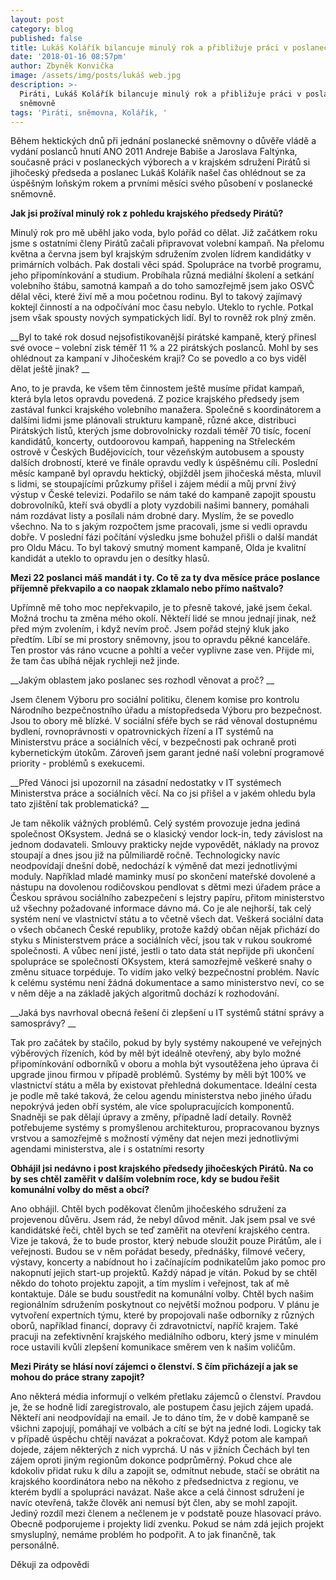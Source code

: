 ```yaml
---
layout: post
category: blog
published: false
title: Lukáš Kolářík bilancuje minulý rok a přibližuje práci v poslanecké sněmovně
date: '2018-01-16 08:57pm'
author: Zbyněk Konvička
image: /assets/img/posts/lukáš web.jpg
description: >-
  Piráti, Lukáš Kolářík bilancuje minulý rok a přibližuje práci v poslanecké
  sněmovně
tags: 'Piráti, sněmovna, Kolářík, '
---
```

Během hektických dnů při jednání poslanecké sněmovny o důvěře vládě a vydání poslanců hnutí ANO 2011 Andreje Babiše a Jaroslava Faltýnka, současně práci v poslaneckých výborech a v krajském sdružení Pirátů si jihočeský předseda a poslanec Lukáš Kolářík našel čas ohlédnout se za úspěšným loňským rokem a prvními měsíci svého působení v poslanecké sněmovně. 

__Jak jsi prožíval minulý rok z pohledu krajského předsedy Pirátů?__

Minulý rok pro mě uběhl jako voda, bylo pořád co dělat. Již začátkem roku jsme s ostatními členy Pirátů začali připravovat volební kampaň. Na přelomu května a června jsem byl krajským sdružením zvolen lídrem kandidátky v primárních volbách. Pak dostali věci spád. Spolupráce na tvorbě programu, jeho připomínkování a studium. Probíhala různá mediální školení a setkání volebního štábu, samotná kampaň a do toho samozřejmě jsem jako OSVČ dělal věci, které živí mě a mou početnou rodinu. Byl to takový zajímavý koktejl činností a na odpočívání moc času nebylo. Uteklo to rychle. Potkal jsem však spousty nových sympatických lidí. Byl to rovněž rok plný změn. 

__Byl to také rok dosud nejsofistikovanější pirátské kampaně, který přinesl své ovoce – volební zisk téměř 11 % a 22 pirátských poslanců. Mohl by ses ohlédnout za kampaní v Jihočeském kraji? Co se povedlo a co bys viděl dělat ještě jinak?__

Ano, to je pravda, ke všem těm činnostem ještě musíme přidat kampaň, která byla letos opravdu povedená. Z pozice krajského předsedy jsem zastával funkci krajského volebního manažera. Společně s koordinátorem a dalšími lidmi jsme plánovali strukturu kampaně, různé akce, distribuci Pirátských listů, kterých jsme dobrovolnicky rozdali téměř 70 tisíc, focení kandidátů, koncerty, outdoorovou kampaň, happening na Střeleckém ostrově v Českých Budějovicích, tour vězeňským autobusem a spousty dalších drobností, které ve finále opravdu vedly k úspěšnému cíli. Poslední měsíc kampaně byl opravdu hektický, objížděl jsem jihočeská města, mluvil s lidmi, se stoupajícími průzkumy přišel i zájem médií a můj první živý výstup v České televizi. Podařilo se nám také do kampaně zapojit spoustu dobrovolníků, kteří svá obydlí a ploty vyzdobili našimi bannery, pomáhali nám rozdávat listy a posílali nám drobné dary. Myslím, že se povedlo všechno. Na to s jakým rozpočtem jsme pracovali, jsme si vedli opravdu dobře. V poslední fázi počítání výsledku jsme bohužel přišli o další mandát pro Oldu Mácu. To byl takový smutný moment kampaně, Olda je kvalitní kandidát a uteklo to opravdu jen o desítky hlasů. 

__Mezi 22 poslanci máš mandát i ty. Co tě za ty dva měsíce práce poslance příjemně překvapilo a co naopak zklamalo nebo přímo naštvalo?__

Upřímně mě toho moc nepřekvapilo, je to přesně takové, jaké jsem čekal. Možná trochu ta změna mého okolí. Někteří lidé se mnou jednají jinak, než před mým zvolením, i když nevím proč. Jsem pořád stejný kluk jako předtím. Líbí se mi prostory sněmovny, jsou to opravdu pěkné kanceláře. Ten prostor vás ráno vcucne a pohltí a večer vyplivne zase ven. Přijde mi, že tam čas ubíhá nějak rychleji než jinde. 

__Jakým oblastem jako poslanec ses rozhodl věnovat a proč?__

Jsem členem Výboru pro sociální politiku, členem komise pro kontrolu Národního bezpečnostního úřadu a místopředseda Výboru pro bezpečnost. Jsou to obory mě blízké. V sociální sféře bych se rád věnoval dostupnému bydlení, rovnoprávnosti v opatrovnických řízení a IT systémů na Ministerstvu práce a sociálních věcí, v bezpečnosti pak ochraně proti kybernetickým útokům. Zároveň jsem garant jedné naší volební programové priority - problémů s exekucemi.

__Před Vánoci jsi upozornil na zásadní nedostatky v IT systémech Ministerstva práce a sociálních věcí. Na co jsi přišel a v jakém ohledu byla tato zjištění tak problematická?__

Je tam několik vážných problémů. Celý systém provozuje jedna jediná společnost OKsystem. Jedná se o klasický vendor lock-in, tedy závislost na jednom dodavateli. Smlouvy prakticky nejde vypovědět, náklady na provoz stoupají a dnes jsou již na půlmiliardě ročně. Technologicky navíc neodpovídají dnešní době, nedochází k výměně dat mezi jednotlivými moduly. Například mladé maminky musí po skončení mateřské dovolené a nástupu na dovolenou rodičovskou pendlovat s dětmi mezi úřadem práce a Českou správou sociálního zabezpečení s lejstry papíru, přitom ministerstvo už všechny požadované informace dávno má. Co je ale nejhorší, tak celý systém není ve vlastnictví státu a to včetně všech dat. Veškerá sociální data o všech občanech České republiky, protože každý občan nějak přichází do styku s Ministerstvem práce a sociálních věcí, jsou tak v rukou soukromé společnosti. A vůbec není jisté, jestli o tato data stát nepřijde při ukončení spolupráce se společností OKsystem, která samozřejmě veškeré snahy o změnu situace torpéduje. To vidím jako velký bezpečnostní problém. Navíc k celému systému není žádná dokumentace a samo ministerstvo neví, co se v něm děje a na základě jakých algoritmů dochází k rozhodování.

__Jaká bys navrhoval obecná řešení či zlepšení u IT systémů státní správy a samosprávy?__

Tak pro začátek by stačilo, pokud by byly systémy nakoupené ve veřejných výběrových řízeních, kód by měl být ideálně otevřený, aby bylo možné připomínkování odborníků v oboru a mohla být vysoutěžena jeho úprava či upgrade jinou firmou v případě problémů. Systémy  by měli být 100% ve vlastnictví státu a měla by existovat přehledná dokumentace. Ideální cesta je podle mě také taková, že celou agendu ministerstva nebo jiného úřadu nepokrývá jeden obří systém, ale více spolupracujících komponentů. Snadněji se pak dělají úpravy a změny, případně ladí detaily. Rovněž potřebujeme systémy s promyšlenou architekturou, propracovanou byznys vrstvou a samozřejmě s možností výměny dat nejen mezi jednotlivými agendami ministerstva, ale i s ostatními resorty

__Obhájil jsi nedávno i post krajského předsedy jihočeských Pirátů. Na co by ses chtěl zaměřit v dalším volebním roce, kdy se budou řešit komunální volby do měst a obcí?__

Ano obhájil. Chtěl bych poděkovat členům jihočeského sdružení za projevenou důvěru. Jsem rád, že nebyl důvod měnit. Jak jsem psal ve své kandidátské řeči, chtěl bych se teď zaměřit na otevření krajského centra. Vize je taková, že to bude prostor, který nebude sloužit pouze Pirátům, ale i veřejnosti. Budou se v něm pořádat besedy, přednášky, filmové večery, výstavy, koncerty a nabídnout ho i začínajícím podnikatelům jako pomoc pro nakopnutí jejich start-up projektů. Každý nápad je vítán. Pokud by se chtěl někdo do tohoto projektu zapojit, a tím myslím i veřejnost, tak ať mě kontaktuje. Dále se budu soustředit na komunální volby. Chtěl bych našim regionálním sdružením poskytnout co největší možnou podporu. V plánu je vytvoření expertních týmu, které by propojovali naše odborníky z různých oborů, například financí, dopravy či zdravotnictví, napříč krajem. Také pracuji na zefektivnění krajského mediálního odboru, který jsme v minulém roce ustavili kvůli zlepšení komunikace směrem ven k našim voličům. 

__Mezi Piráty se hlásí noví zájemci o členství. S čím přicházejí a jak se mohou do práce strany zapojit?__

Ano některá média informují o velkém přetlaku zájemců o členství. Pravdou je, že se hodně lidí zaregistrovalo, ale postupem času jejich zájem upadá. Někteří ani neodpovídají na email. Je to dáno tím, že v době kampaně se všichni zapojují, pomáhají ve volbách a cítí se být na jedné lodi. Logicky tak v případě úspěchu chtějí navázat a pokračovat. Když potom ale kampaň dojede, zájem některých z nich vyprchá. U nás v jižních Čechách byl ten zájem oproti jiným regionům dokonce podprůměrný. Pokud chce ale kdokoliv přidat ruku k dílu a zapojit se, odmítnut nebude, stačí se obrátit na krajského koordinátora nebo na někoho z předsednictva z regionu, ve kterém bydlí a spolupráci navázat. Naše akce a celá činnost sdružení je navíc otevřená, takže člověk ani nemusí být člen, aby se mohl zapojit. Jediný rozdíl mezi členem a nečlenem je v podstatě pouze hlasovací právo. Obecně podporujeme i projekty lidí zvenku. Pokud se nám zdá jejich projekt smysluplný, nemáme problém ho podpořit. A to jak finančně, tak personálně.

Děkuji za odpovědi
